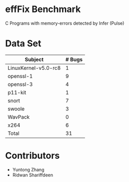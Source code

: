 # effFix Benchmark
C Programs with memory-errors detected by Infer (Pulse)

# Data Set
|Subject             |# Bugs|
|--------------------|------|
|LinuxKernel-v5.0-rc8|1     |
|openssl-1           |9     |
|openssl-3           |4     |
|p11-kit             |1     |
|snort               |7     |
|swoole              |3     |
|WavPack             |0     |
|x264                |6     |
|Total               |31    |


# Contributors
* Yuntong Zhang
* Ridwan Shariffdeen

